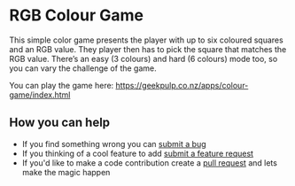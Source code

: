 # RGB Colour Game
This simple color game presents the player with up to six coloured squares and an RGB value. They player then has to pick the square that matches the RGB value. There’s an easy (3 colours) and hard (6 colours) mode too, so you can vary the challenge of the game.

You can play the game here: https://geekpulp.co.nz/apps/colour-game/index.html

## How you can help
* If you find something wrong you can [submit a bug](https://github.com/geekpulp/colour-game/issues/new?assignees=&labels=&template=bug_report.md&title=)
* If you thinking of a cool feature to add [submit a feature request](https://github.com/geekpulp/colour-game/issues/new?assignees=&labels=&template=feature_request.md&title=)
* If you'd like to make a code contribution create a [pull request](https://github.com/geekpulp/colour-game/pulls) and lets make the magic happen
